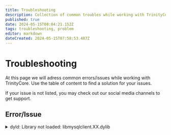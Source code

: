 ```yaml
---
title: Troubleshooting
description: Collection of common troubles while working with TrinityCore
published: true
date: 2024-05-15T08:04:21.152Z
tags: troubleshooting, problem
editor: markdown
dateCreated: 2024-05-15T07:58:53.487Z
---
```


# Troubleshooting
At this page we will adress common errors/issues while working with TrinityCore.
Use the table of content to find a solution for your issues.

If your issue is not listed, you may check out our social media channels to get support.

## Error/Issue
<details>
  <summary>dyld: Library not loaded: libmysqlclient.XX.dylib</summary>
  
  ## dyld: Library not loaded: libmysqlclient.XX.dylib
  Under macOS if you try to run the core and get the following error:

  ```bash
  dyld: Library not loaded: libmysqlclient.18.dylib

  Referenced from: /your/path/to/bin/./worldserver
  Reason: image not found
  Trace/BPT trap: 5
  ```

  This means it is looking for libmysqlclient.18.dylib file under /usr/lib/ folder but that file is not there.

  ### Solution
  The solution is to locate that file and create a symbolic link under /usr/lib/ by typing:

  ```bash
  sudo ln -s /path/to/your/libmysqlclient.18.dylib /usr/lib/libmysqlclient.18.dylib
  ```

  For example:

  ```bash
  sudo ln -s /usr/local/mysql/lib/libmysqlclient.18.dylib /usr/lib/libmysqlclient.18.dylib
  ```
</details>
